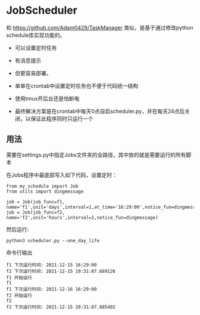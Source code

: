 # JobScheduler

和 https://github.com/Adam0429/TaskManager 类似，是基于通过修改python schedule库实现功能的。
* 可以设置定时任务
* 有消息提示
* 但更容易部署。


*  单单在crontab中设置定时任务也不便于代码统一结构
*  使用tmux开后台还是怕断电
*  最终解决方案是在crontab中每天0点自启scheduler.py，并在每天24点后关闭，以保证此程序同时只运行一个

## 用法

需要在settings.py中指定Jobs文件夹的全路径，其中放的就是需要运行的所有脚本



在Jobs程序中最底部写入如下代码，设置定时：
```
from my_schedule import Job
from utils import dingmessage

job = Job(job_func=f1, name='f1',unit='days',interval=1,at_time='16:29:00',notice_fun=dingmessage)
job = Job(job_func=f2, name='f2',unit='hours',interval=1,notice_fun=dingmessage)
```

然后运行:
```
python3 scheduler.py --one_day_life
```

命令行输出
```
f1 下次运行时间: 2021-12-15 16:29:00
f2 下次运行时间: 2021-12-15 19:31:07.689126
f1 开始运行
f1
f1 下次运行时间: 2021-12-16 16:29:00
f2 开始运行
f2
f2 下次运行时间: 2021-12-15 20:31:07.885402
```
